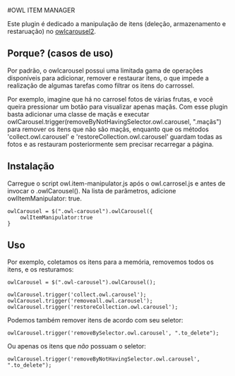 #OWL ITEM MANAGER

Este plugin é dedicado a manipulação de itens (deleção, armazenamento e restaruação) no
[owlcarousel2](https://github.com/OwlCarousel2/OwlCarousel2).

## Porque? (casos de uso)

Por padrão, o owlcarousel possui uma limitada gama de operações disponíveis para
adicionar, remover e restaurar itens, o que impede a realização de algumas tarefas
como filtrar os itens do carrossel.

Por exemplo, imagine que há no carrosel fotos de várias frutas, e você queira
pressionar um botão para visualizar apenas maçãs. Com esse plugin basta adicionar
uma classe de maçãs e executar
owlCarousel.trigger(removeByNotHavingSelector.owl.carousel, ".maçãs") para remover
os itens que não são maçãs, enquanto que os métodos 'collect.owl.carousel' e
'restoreCollection.owl.carousel' guardam todas as fotos e as restauram
posteriormente sem precisar recarregar a página.

## Instalação

Carregue o script owl.item-manipulator.js após o owl.carrosel.js e antes de
invocar o .owlCarousel(). Na lista de parâmetros, adicione
owlItemManipulator: true.

```
owlCarousel = $(".owl-carousel").owlCarousel({
    owlItemManipulator:true
}
```

## Uso

Por exemplo, coletamos os itens para a memória, removemos todos os itens,
e os resturamos:

```
owlCarousel = $(".owl-carousel").owlCarousel();

owlCarousel.trigger('collect.owl.carousel');
owlCarousel.trigger('removeall.owl.carousel');
owlCarousel.trigger('restoreCollection.owl.carousel');
```

Podemos também remover itens de acordo com seu seletor:

```
owlCarousel.trigger('removeBySelector.owl.carousel', ".to_delete");
```

Ou apenas os itens que *não* possuam o seletor:

```
owlCarousel.trigger('removeByNotHavingSelector.owl.carousel', ".to_delete");
```
